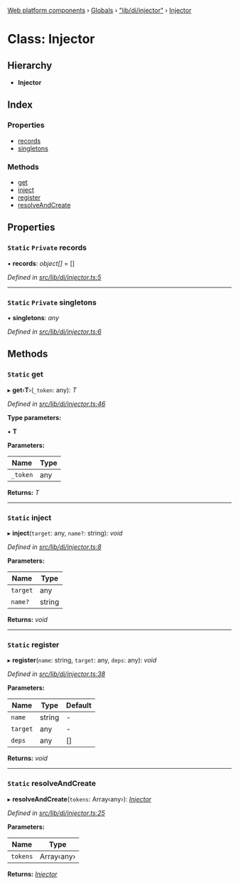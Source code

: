 [Web platform components](../README.md) › [Globals](../globals.md) › ["lib/di/injector"](../modules/_lib_di_injector_.md) › [Injector](_lib_di_injector_.injector.md)

# Class: Injector

## Hierarchy

* **Injector**

## Index

### Properties

* [records](_lib_di_injector_.injector.md#static-private-records)
* [singletons](_lib_di_injector_.injector.md#static-private-singletons)

### Methods

* [get](_lib_di_injector_.injector.md#static-get)
* [inject](_lib_di_injector_.injector.md#static-inject)
* [register](_lib_di_injector_.injector.md#static-register)
* [resolveAndCreate](_lib_di_injector_.injector.md#static-resolveandcreate)

## Properties

### `Static` `Private` records

▪ **records**: *object[]* = []

*Defined in [src/lib/di/injector.ts:5](https://github.com/nodulusteam/methodus.dev/blob/0650919/modules/platform/platform-web/src/lib/di/injector.ts#L5)*

___

### `Static` `Private` singletons

▪ **singletons**: *any*

*Defined in [src/lib/di/injector.ts:6](https://github.com/nodulusteam/methodus.dev/blob/0650919/modules/platform/platform-web/src/lib/di/injector.ts#L6)*

## Methods

### `Static` get

▸ **get**‹**T**›(`_token`: any): *T*

*Defined in [src/lib/di/injector.ts:46](https://github.com/nodulusteam/methodus.dev/blob/0650919/modules/platform/platform-web/src/lib/di/injector.ts#L46)*

**Type parameters:**

▪ **T**

**Parameters:**

Name | Type |
------ | ------ |
`_token` | any |

**Returns:** *T*

___

### `Static` inject

▸ **inject**(`target`: any, `name?`: string): *void*

*Defined in [src/lib/di/injector.ts:8](https://github.com/nodulusteam/methodus.dev/blob/0650919/modules/platform/platform-web/src/lib/di/injector.ts#L8)*

**Parameters:**

Name | Type |
------ | ------ |
`target` | any |
`name?` | string |

**Returns:** *void*

___

### `Static` register

▸ **register**(`name`: string, `target`: any, `deps`: any): *void*

*Defined in [src/lib/di/injector.ts:38](https://github.com/nodulusteam/methodus.dev/blob/0650919/modules/platform/platform-web/src/lib/di/injector.ts#L38)*

**Parameters:**

Name | Type | Default |
------ | ------ | ------ |
`name` | string | - |
`target` | any | - |
`deps` | any | [] |

**Returns:** *void*

___

### `Static` resolveAndCreate

▸ **resolveAndCreate**(`tokens`: Array‹any›): *[Injector](_lib_di_injector_.injector.md)*

*Defined in [src/lib/di/injector.ts:25](https://github.com/nodulusteam/methodus.dev/blob/0650919/modules/platform/platform-web/src/lib/di/injector.ts#L25)*

**Parameters:**

Name | Type |
------ | ------ |
`tokens` | Array‹any› |

**Returns:** *[Injector](_lib_di_injector_.injector.md)*
